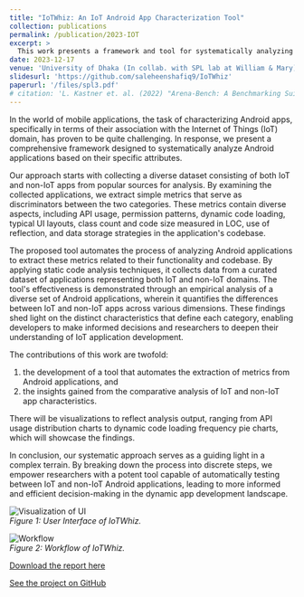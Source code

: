 ```yaml
---
title: "IoTWhiz: An IoT Android App Characterization Tool"
collection: publications
permalink: /publication/2023-IOT
excerpt: >
  This work presents a framework and tool for systematically analyzing and differentiating IoT and non-IoT Android applications through automated static code analysis, providing insights into their distinct characteristics to aid developers and researchers.
date: 2023-12-17
venue: 'University of Dhaka (In collab. with SPL lab at William & Mary)'
slidesurl: 'https://github.com/saleheenshafiq9/IoTWhiz'
paperurl: '/files/spl3.pdf'
# citation: 'L. Kastner et. al. (2022) "Arena-Bench: A Benchmarking Suite for Obstacle Avoidance Approaches in Highly Dynamic Environments" Robotics and Automation Letters.'
---
```

In the world of mobile applications, the task of characterizing Android apps, specifically in terms of their association with the Internet of Things (IoT) domain, has proven to be quite challenging. In response, we present a comprehensive framework designed to systematically analyze Android applications based on their specific attributes. 

Our approach starts with collecting a diverse dataset consisting of both IoT and non-IoT apps from popular sources for analysis. By examining the collected applications, we extract simple metrics that serve as discriminators between the two categories. These metrics contain diverse aspects, including API usage, permission patterns, dynamic code loading, typical UI layouts, class count and code size measured in LOC, use of reflection, and data storage strategies in the application's codebase.

The proposed tool automates the process of analyzing Android applications to extract these metrics related to their functionality and codebase. By applying static code analysis techniques, it collects data from a curated dataset of applications representing both IoT and non-IoT domains. The tool's effectiveness is demonstrated through an empirical analysis of a diverse set of Android applications, wherein it quantifies the differences between IoT and non-IoT apps across various dimensions. These findings shed light on the distinct characteristics that define each category, enabling developers to make informed decisions and researchers to deepen their understanding of IoT application development.

The contributions of this work are twofold: 
1) the development of a tool that automates the extraction of metrics from Android applications, and  
2) the insights gained from the comparative analysis of IoT and non-IoT app characteristics. 

There will be visualizations to reflect analysis output, ranging from API usage distribution charts to dynamic code loading frequency pie charts, which will showcase the findings. 

In conclusion, our systematic approach serves as a guiding light in a complex terrain. By breaking down the process into discrete steps, we empower researchers with a potent tool capable of automatically testing between IoT and non-IoT Android applications, leading to more informed and efficient decision-making in the dynamic app development landscape.

![Visualization of UI](https://saleheenshafiq9.github.io/images/iot-1.png)  
*Figure 1: User Interface of IoTWhiz.*

![Workflow](https://via.placeholder.com/600x300)  
*Figure 2: Workflow of IoTWhiz.*

[Download the report here](https://saleheenshafiq9.github.io/files/iotwhiz_report.pdf)  

[See the project on GitHub](https://github.com/saleheenshafiq9/IoTWhiz)